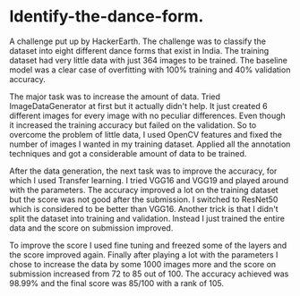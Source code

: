 # Identify-the-dance-form.
A challenge put up by HackerEarth.
The challenge was to classify the dataset into eight different dance forms that exist in India.
The training dataset had very little data with just 364 images to be trained. 
The baseline model was a clear case of overfitting with 100% training and 40% validation accuracy.

The major task was to increase the amount of data. Tried ImageDataGenerator at first but it actually didn't help. 
It just created 6 different images for every image with no peculiar differences. Even though it increased the training accuracy but failed on the validation.
So to overcome the problem of little data, I used OpenCV features and fixed the number of images I wanted in my training dataset.
Applied all the annotation techniques and got a considerable amount of data to be trained.

After the data generation, the next task was to improve the accuracy, for which I used Transfer learning.
I tried VGG16 and VGG19 and played around with the parameters. The accuracy improved a lot on the training dataset but the score was not good after the submission.
I switched to ResNet50 which is considered to be better than VGG16. Another trick is that I didn't split the dataset into training and validation. 
Instead I just trained the entire data and the score on submission improved.

To improve the score I used fine tuning and freezed some of the layers and the score improved again.
Finally after playing a lot with the parameters I chose to increase the data by some 1000 images more and the score on submission increased from 72 to 85 out of 100.
The accuracy achieved was 98.99% and the final score was 85/100 with a rank of 105.
